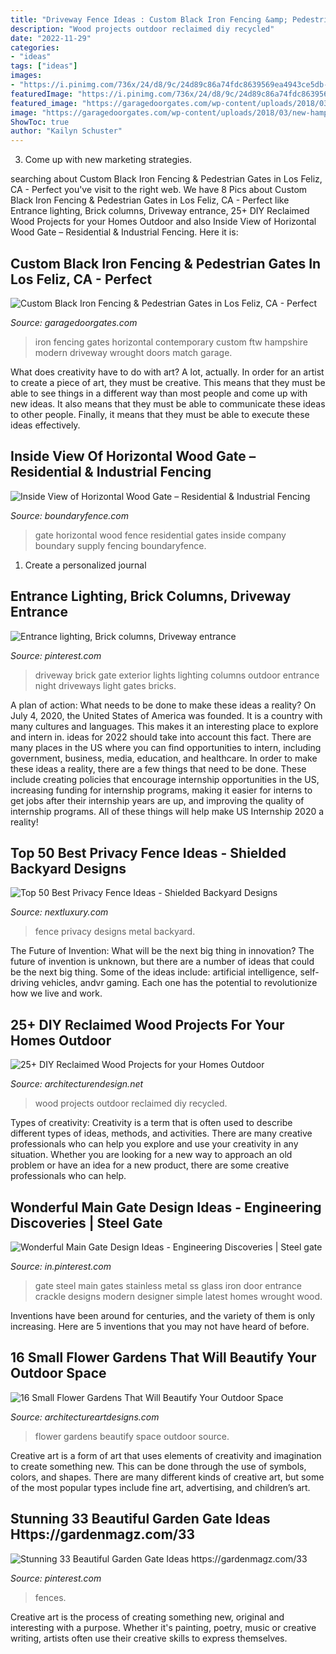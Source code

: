 ```yaml
---
title: "Driveway Fence Ideas : Custom Black Iron Fencing &amp; Pedestrian Gates In Los Feliz, Ca"
description: "Wood projects outdoor reclaimed diy recycled"
date: "2022-11-29"
categories:
- "ideas"
tags: ["ideas"]
images:
- "https://i.pinimg.com/736x/24/d8/9c/24d89c86a74fdc8639569ea4943ce5db--bungalow-exterior-driveways.jpg"
featuredImage: "https://i.pinimg.com/736x/24/d8/9c/24d89c86a74fdc8639569ea4943ce5db--bungalow-exterior-driveways.jpg"
featured_image: "https://garagedoorgates.com/wp-content/uploads/2018/03/new-hampshire_black-iron-fencing_9771-ftw-1.jpg"
image: "https://garagedoorgates.com/wp-content/uploads/2018/03/new-hampshire_black-iron-fencing_9771-ftw-1.jpg"
ShowToc: true
author: "Kailyn Schuster"
---
```



3. Come up with new marketing strategies.

	

		
searching about Custom Black Iron Fencing &amp; Pedestrian Gates in Los Feliz, CA - Perfect you've visit to the right web. We have 8 Pics about Custom Black Iron Fencing &amp; Pedestrian Gates in Los Feliz, CA - Perfect like Entrance lighting, Brick columns, Driveway entrance, 25+ DIY Reclaimed Wood Projects for your Homes Outdoor and also Inside View of Horizontal Wood Gate – Residential &amp; Industrial Fencing. Here it is:
		
    
## Custom Black Iron Fencing &amp; Pedestrian Gates In Los Feliz, CA - Perfect

<img loading=lazy src="https://garagedoorgates.com/wp-content/uploads/2018/03/new-hampshire_black-iron-fencing_9771-ftw-1.jpg" onerror="this.onerror=null;this.src='https://tse4.mm.bing.net/th?id=OIP.24VD_k0xvK7kHhfDbmTE7QHaE8&amp;pid=15.1';" alt="Custom Black Iron Fencing &amp; Pedestrian Gates in Los Feliz, CA - Perfect">

_Source: garagedoorgates.com_

>iron fencing gates horizontal contemporary custom ftw hampshire modern driveway wrought doors match garage. 

	

What does creativity have to do with art? A lot, actually. In order for an artist to create a piece of art, they must be creative. This means that they must be able to see things in a different way than most people and come up with new ideas. It also means that they must be able to communicate these ideas to other people. Finally, it means that they must be able to execute these ideas effectively.

    
## Inside View Of Horizontal Wood Gate – Residential &amp; Industrial Fencing

<img loading=lazy src="http://boundaryfence.com/wp-content/uploads/2017/04/inside-view-of-horizontal-gate-e1507052645945.jpg" onerror="this.onerror=null;this.src='https://tse1.mm.bing.net/th?id=OIP.8Es4ZKB_nXauB_pYy0juRQHaJ4&amp;pid=15.1';" alt="Inside View of Horizontal Wood Gate – Residential &amp; Industrial Fencing">

_Source: boundaryfence.com_

>gate horizontal wood fence residential gates inside company boundary supply fencing boundaryfence. 

	

1. Create a personalized journal

    
## Entrance Lighting, Brick Columns, Driveway Entrance

<img loading=lazy src="https://i.pinimg.com/736x/24/d8/9c/24d89c86a74fdc8639569ea4943ce5db--bungalow-exterior-driveways.jpg" onerror="this.onerror=null;this.src='https://tse3.mm.bing.net/th?id=OIP.-sTxUHk9rYlOt6seaCZKOwHaE8&amp;pid=15.1';" alt="Entrance lighting, Brick columns, Driveway entrance">

_Source: pinterest.com_

>driveway brick gate exterior lights lighting columns outdoor entrance night driveways light gates bricks. 

	

A plan of action: What needs to be done to make these ideas a reality?
On July 4, 2020, the United States of America was founded. It is a country with many cultures and languages. This makes it an interesting place to explore and intern in. ideas for 2022 should take into account this fact. There are many places in the US where you can find opportunities to intern, including government, business, media, education, and healthcare. 
In order to make these ideas a reality, there are a few things that need to be done. These include creating policies that encourage internship opportunities in the US, increasing funding for internship programs, making it easier for interns to get jobs after their internship years are up, and improving the quality of internship programs. All of these things will help make US Internship 2020 a reality!

    
## Top 50 Best Privacy Fence Ideas - Shielded Backyard Designs

<img loading=lazy src="http://nextluxury.com/wp-content/uploads/exceptional-privacy-metal-fence-ideas.jpg" onerror="this.onerror=null;this.src='https://tse2.mm.bing.net/th?id=OIP.it2z2fi28YOc71talg1OOgHaHa&amp;pid=15.1';" alt="Top 50 Best Privacy Fence Ideas - Shielded Backyard Designs">

_Source: nextluxury.com_

>fence privacy designs metal backyard. 

	

The Future of Invention: What will be the next big thing in innovation?
The future of invention is unknown, but there are a number of ideas that could be the next big thing. Some of the ideas include: artificial intelligence, self-driving vehicles, andvr gaming. Each one has the potential to revolutionize how we live and work.

    
## 25+ DIY Reclaimed Wood Projects For Your Homes Outdoor

<img loading=lazy src="http://cdn.architecturendesign.net/wp-content/uploads/2015/05/AD-Outdoor-Reclaimed-Wood-Projects-23.jpg" onerror="this.onerror=null;this.src='https://tse2.mm.bing.net/th?id=OIP.FXp5tTQw-JikXafP_vPTzgHaOd&amp;pid=15.1';" alt="25+ DIY Reclaimed Wood Projects for your Homes Outdoor">

_Source: architecturendesign.net_

>wood projects outdoor reclaimed diy recycled. 

	

Types of creativity:
Creativity is a term that is often used to describe different types of ideas, methods, and activities. There are many creative professionals who can help you explore and use your creativity in any situation. Whether you are looking for a new way to approach an old problem or have an idea for a new product, there are some creative professionals who can help.

    
## Wonderful Main Gate Design Ideas - Engineering Discoveries | Steel Gate

<img loading=lazy src="https://i.pinimg.com/736x/93/d4/71/93d471ccdb693e2e6d03e343adb275d7.jpg" onerror="this.onerror=null;this.src='https://tse3.mm.bing.net/th?id=OIP.fRKDrGfBd2VD01Zp0Vx0CwHaFd&amp;pid=15.1';" alt="Wonderful Main Gate Design Ideas - Engineering Discoveries | Steel gate">

_Source: in.pinterest.com_

>gate steel main gates stainless metal ss glass iron door entrance crackle designs modern designer simple latest homes wrought wood. 

	

Inventions have been around for centuries, and the variety of them is only increasing. Here are 5 inventions that you may not have heard of before.

    
## 16 Small Flower Gardens That Will Beautify Your Outdoor Space

<img loading=lazy src="https://www.architectureartdesigns.com/wp-content/uploads/2017/03/6-25-630x473.jpg" onerror="this.onerror=null;this.src='https://tse3.mm.bing.net/th?id=OIP.tcpK7Q7AmT9gHuHNek0G2wHaFj&amp;pid=15.1';" alt="16 Small Flower Gardens That Will Beautify Your Outdoor Space">

_Source: architectureartdesigns.com_

>flower gardens beautify space outdoor source. 

	

Creative art is a form of art that uses elements of creativity and imagination to create something new. This can be done through the use of symbols, colors, and shapes. There are many different kinds of creative art, but some of the most popular types include fine art, advertising, and children’s art.

    
## Stunning 33 Beautiful Garden Gate Ideas Https://gardenmagz.com/33

<img loading=lazy src="https://i.pinimg.com/originals/93/9d/21/939d210b8c333bc05e18be8a94d42d04.jpg" onerror="this.onerror=null;this.src='https://tse1.mm.bing.net/th?id=OIP.1LO3QwncbHAfmgf-3VEPVQHaLH&amp;pid=15.1';" alt="Stunning 33 Beautiful Garden Gate Ideas https://gardenmagz.com/33">

_Source: pinterest.com_

>fences. 

	

Creative art is the process of creating something new, original and interesting with a purpose. Whether it's painting, poetry, music or creative writing, artists often use their creative skills to express themselves.

